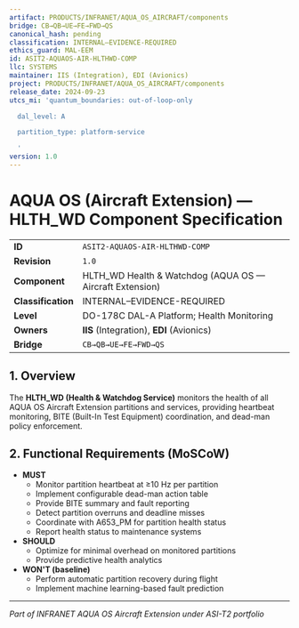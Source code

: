 ```yaml
---
artifact: PRODUCTS/INFRANET/AQUA_OS_AIRCRAFT/components
bridge: CB→QB→UE→FE→FWD→QS
canonical_hash: pending
classification: INTERNAL–EVIDENCE-REQUIRED
ethics_guard: MAL-EEM
id: ASIT2-AQUAOS-AIR-HLTHWD-COMP
llc: SYSTEMS
maintainer: IIS (Integration), EDI (Avionics)
project: PRODUCTS/INFRANET/AQUA_OS_AIRCRAFT/components
release_date: 2024-09-23
utcs_mi: 'quantum_boundaries: out-of-loop-only

  dal_level: A

  partition_type: platform-service

  '
version: 1.0
---
```


# AQUA OS (Aircraft Extension) — HLTH_WD Component Specification

| | |
| :--- | :--- |
| **ID** | `ASIT2-AQUAOS-AIR-HLTHWD-COMP` |
| **Revision** | `1.0` |
| **Component** | HLTH_WD Health & Watchdog (AQUA OS — Aircraft Extension) |
| **Classification** | INTERNAL–EVIDENCE-REQUIRED |
| **Level** | DO-178C DAL-A Platform; Health Monitoring |
| **Owners** | **IIS** (Integration), **EDI** (Avionics) |
| **Bridge** | `CB→QB→UE→FE→FWD→QS` |

## 1. Overview

The **HLTH_WD (Health & Watchdog Service)** monitors the health of all AQUA OS Aircraft Extension partitions and services, providing heartbeat monitoring, BITE (Built-In Test Equipment) coordination, and dead-man policy enforcement.

## 2. Functional Requirements (MoSCoW)

* **MUST**
    * Monitor partition heartbeat at ≥10 Hz per partition
    * Implement configurable dead-man action table
    * Provide BITE summary and fault reporting
    * Detect partition overruns and deadline misses
    * Coordinate with A653_PM for partition health status
    * Report health status to maintenance systems
* **SHOULD**
    * Optimize for minimal overhead on monitored partitions
    * Provide predictive health analytics
* **WON'T (baseline)**
    * Perform automatic partition recovery during flight
    * Implement machine learning-based fault prediction

---

*Part of INFRANET AQUA OS Aircraft Extension under ASI-T2 portfolio*